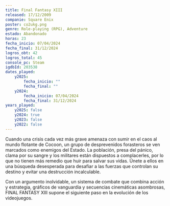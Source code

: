 ```yaml
---
title: Final Fantasy XIII
released: 17/12/2009
companie: Square Enix
poster: co2ukg.png
genre: Role-playing (RPG), Adventure
estado: Abandonado
horas: 23
fecha_inicio: 07/04/2024
fecha_final: 31/12/2024
logros_obt: 42
logros_total: 45
console_pc: Steam
igdbId: 203538
dates_played:
    y2025:
        fecha_inicio: ""
        fecha_final: ""
    y2024:
        fecha_inicio: 07/04/2024
        fecha_final: 31/12/2024
years_played:
    y2025: false
    y2024: true
    y2023: false
    y2022: false
---
```


Cuando una crisis cada vez más grave amenaza con sumir en el caos al mundo flotante de Cocoon, un grupo de desprevenidos forasteros se ven marcados como enemigos del Estado. La población, presa del pánico, clama por su sangre y los militares están dispuestos a complacerles, por lo que no tienen más remedio que huir para salvar sus vidas. Únete a ellos en una búsqueda desesperada para desafiar a las fuerzas que controlan su destino y evitar una destrucción incalculable.

Con un argumento inolvidable, un sistema de combate que combina acción y estrategia, gráficos de vanguardia y secuencias cinemáticas asombrosas, FINAL FANTASY XIII supone el siguiente paso en la evolución de los videojuegos.